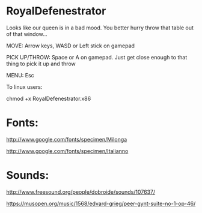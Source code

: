 RoyalDefenestrator
==================

Looks like our queen is in a bad mood. You better hurry throw that table out of that window...


MOVE: Arrow keys, WASD or Left stick on gamepad 

PICK UP/THROW: Space or A on gamepad. Just get close enough to that thing to pick it up and throw 

MENU: Esc


To linux users:

chmod +x RoyalDefenestrator.x86


Fonts: 
==================

http://www.google.com/fonts/specimen/Milonga 

http://www.google.com/fonts/specimen/Italianno 

Sounds: 
==================

http://www.freesound.org/people/dobroide/sounds/107637/ 

https://musopen.org/music/1568/edvard-grieg/peer-gynt-suite-no-1-op-46/
